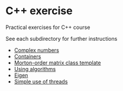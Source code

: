 # C++ exercise

Practical exercises for C++ course

See each subdirectory for further instructions

* [Complex numbers](complex/)
* [Containers](containers/)
* [Morton-order matrix class template](morton-order/)
* [Using algorithms](algorithm/)
* [Eigen](eigen/)
* [Simple use of threads](threads/)
